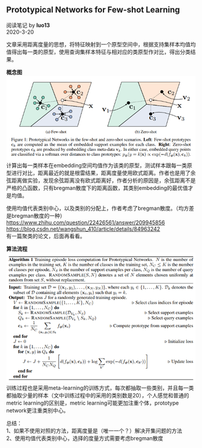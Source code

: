 ## Prototypical Networks for Few-shot Learning
阅读笔记 by **luo13**  
2020-3-20  

文章采用距离度量的思想，将特征映射到一个原型空间中，根据支持集样本均值均值得出每一类的原型，使用查询集样本特征与相对应的类原型作对比，得出分类结果。

**概念图**  
![性能](../../img/prototype_network/概念图.png)  
计算出每一类样本在embedding空间均值作为该类的原型，测试样本跟每一类原型进行对比，距离最近的就是根雷结果，距离度量使用欧式距离。作者也是用了余弦距离做实验，发现余弦距离没有欧式距离好，作者分析的原因是，余弦距离不是严格的凸函数，只有bregman散度下的距离函数，其类别embedding的最优值才是均值。   

使用均值代表类别中心，以及类别的分配上，作者考虑了bregman散度。（均方差是bregman散度的一种）  
https://www.zhihu.com/question/22426561/answer/209945856  
https://blog.csdn.net/wangshun_410/article/details/84963242  
有一篇聚类的论文，后面再看看。  

**算法流程**  
![算法](../../img/prototype_network/算法.png)  
训练过程也是采用meta-learning的训练方式，每次都抽取一些类别，并且每一类都抽取少量的样本（文中训练过程中的采用的类别数是20），个人感觉和普通的metric learning的区别是，metric learning可能更加注重个体，prototype network更注重类别中心。  

总结：  
1、如果不使用对照的方法，距离度量是（唯一一个？）解决开集问题的方法  
2、使用均值代表类别中心，选择的度量方式需要考虑bregman散度  
